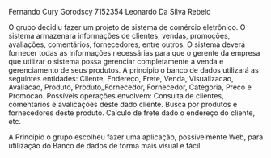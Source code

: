 Fernando Cury Gorodscy          7152354
Leonardo Da Silva Rebelo

O grupo decidiu fazer um projeto de sistema de comércio eletrônico. O sistema armazenara informações de clientes, vendas, promoções, avaliações, comentários, fornecedores, entre outros. O sistema deverá fornecer todas as informações necessárias para que o gerente da empresa que utilizar o sistema possa gerenciar completamente a venda e gerenciamento de seus produtos.
A princípio o banco de dados utilizará as seguintes entidades: Cliente, Endereço, Frete, Venda, Visualizacao, Avaliacao, Produto, Produto_Fornecedor, Fornecedor, Categoria, Preco e Promocao.
Possíveis operações envolvem: Consulta de clientes, comentários e avalicações deste dado cliente. Busca por produtos e fornecedores deste produto. Calculo de frete dado o endereço do cliente, etc.

A Princípio o grupo escolheu fazer uma aplicação, possivelmente Web, para utilização do Banco de dados de forma mais visual e fácil.
